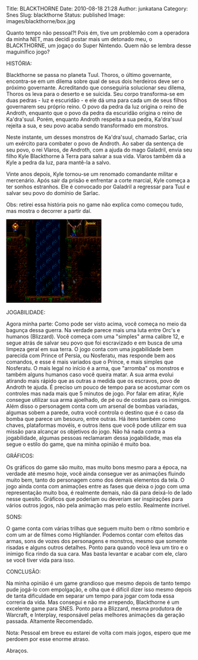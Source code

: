 Title: BLACKTHORNE
Date: 2010-08-18 21:28
Author: junkatana
Category: Snes
Slug: blackthorne
Status: published
Image: images/blackthorne/box.jpg


<!-- PELICAN_BEGIN_SUMMARY -->
Quanto tempo não pessoal?! Pois ém, tive um problemão com a operadora da
minha NET, mas decidi postar mais um detonado meu, o BLACKTHORNE, um
jogaço do Super Nintendo. Quem não se lembra desse maguinífico jogo?
<!-- PELICAN_END_SUMMARY -->

HISTÓRIA:


Blackthorne se passa no planeta Tuul. Thoros, o último governante,
encontra-se em um dilema sobre qual de seus dois herdeiros deve ser o
próximo governante. Acreditando que conseguiria solucionar seu dilema,
Thoros os leva para o deserto e se suicida. Seu corpo transforma-se em
duas pedras - luz e escuridão - e ele dá uma para cada um de seus filhos
governarem seu próprio reino. O povo da pedra da luz origina o reino de
Androth, enquanto que o povo da pedra da escuridão origina o reino de
Ka'dra'suul. Porém, enquanto Androth respeita a sua pedra, Ka'dra'suul
rejeita a sua, e seu povo acaba sendo transformado em monstros.

Neste instante, um desses monstros de Ka'dra'suul, chamado Sarlac, cria
um exército para combater o povo de Androth. Ao saber da sentença de seu
povo, o rei Vlaros, de Androth, com a ajuda do mago Galadril, envia seu
filho Kyle Blackthorne à Terra para salvar a sua vida. Vlaros também dá
a Kyle a pedra da luz, para mantê-la a salvo.

Vinte anos depois, Kyle tornou-se um renomado comandante militar e
mercenário. Após sair da prisão e enfrentar a corte marcial, Kyle começa
a ter sonhos estranhos. Ele é convocado por Galadril a regressar para
Tuul e salvar seu povo do domínio de Sarlac.

Obs: retirei essa história pois no game não explica como começou tudo,
mas mostra o decorrer a partir daí.

![blackthorne](images/blackthorne/balckgifs.gif)

JOGABILIDADE:

Agora minha parte: Como pode ser visto acima, você começa no meio da
bagunça dessa guerra. Na verdade parece mais uma luta entre Orc's e
humanos (Blizzard). Você começa com uma "simples" arma calibre 12, e
segue atrás de salvar seu povo que foi escravizado e em busca de uma
limpeza geral em sua terra. O jogo conta com uma jogabilidade bem
parecida com Prince of Persia, ou Nosferatu, mas responde bem aos
comandos, e esse é mais variados que o Prince, e mais simples que
Nosferatu. O mais legal no início é a arma, que "arromba" os monstros e
também alguns humanos caso você queira matar. A sua arma evolui atirando
mais rápido que as outras a medida que os escravos, povo de Androth te
ajuda. É preciso um pouco de tempo para se acostumar com os controles
mas nada mais que 5 minutos de jogo. Por falar em atirar, Kyle consegue
utilizar sua arma ajoelhado, de pé ou de costas para os inimigos. Além
disso o personagem conta com um arsenal de bombas variadas, algumas
sobem a parede, outra você controla o destino que é o caso da bomba que
parece um besouro, entre outras. Há itens também como chaves,
plataformas movéis, e outros itens que você pode utilizar em sua missão
para alcançar os objetivos do jogo. Não há nada contra a jogabilidade,
algumas pessoas reclamaram dessa jogabilidade, mas ela segue o estilo do
game, que na minha opinião é muito boa.

GRÁFICOS:

Os gráficos do game são muito, mas muito bons mesmo para a época, na
verdade até mesmo hoje, você ainda consegue ver as animações fluindo
muito bem, tanto do personagem como dos demais elementos da tela. O jogo
ainda conta com animações entre as fases que deixa o jogo com uma
representação muito boa, é realmente demais, não dá para deixá-lo de
lado nesse quesito. Gráficos que poderiam ou deveriam ser inspirações
para vários outros jogos, não pela animação mas pelo estilo. Realmente
incrível.

SONS:

O game conta com várias trilhas que seguem muito bem o rítmo sombrio e
com um ar de filmes como Highlander. Podemos contar com efeitos das
armas, sons de vozes dos personagens e monstros, mesmo que somente
risadas e alguns outros detalhes. Ponto para quando você leva um tiro e
o inimigo fica rindo da sua cara. Mas basta levantar e acabar com ele,
claro se você tiver vida para isso.

CONCLUSÃO:

Na minha opinião é um game grandioso que mesmo depois de tanto tempo
pude jogá-lo com empolgação, e olha que é difícil dizer isso mesmo
depois de tanta dificuldade em separar um tempo para jogar com toda essa
correria da vida. Mas consegui e não me arrependo, Blackthorne é um
excelente game para SNES. Ponto para a Blizzard, mesma produtora de
Warcraft, e Interplay, responsável pelas melhores animações da geração
passada. Altamente Recomendado.

Nota: Pessoal em breve eu estarei
de volta com mais jogos, espero que me perdoem por esse enorme atraso.

Abraços.
